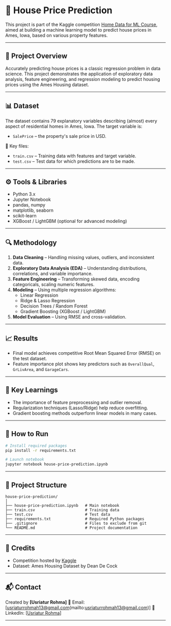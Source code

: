 # 🏡 House Price Prediction

This project is part of the Kaggle competition [Home Data for ML Course](https://www.kaggle.com/competitions/home-data-for-ml-course), aimed at building a machine learning model to predict house prices in Ames, Iowa, based on various property features.

---

## 📌 Project Overview

Accurately predicting house prices is a classic regression problem in data science. This project demonstrates the application of exploratory data analysis, feature engineering, and regression modeling to predict housing prices using the Ames Housing dataset.

---

## 📊 Dataset

The dataset contains 79 explanatory variables describing (almost) every aspect of residential homes in Ames, Iowa. The target variable is:

- `SalePrice` – the property's sale price in USD.

📁 Key files:
- `train.csv` – Training data with features and target variable.
- `test.csv` – Test data for which predictions are to be made.

---

## ⚙️ Tools & Libraries

- Python 3.x
- Jupyter Notebook
- pandas, numpy
- matplotlib, seaborn
- scikit-learn
- XGBoost / LightGBM (optional for advanced modeling)

---

## 🔍 Methodology

1. **Data Cleaning** – Handling missing values, outliers, and inconsistent data.
2. **Exploratory Data Analysis (EDA)** – Understanding distributions, correlations, and variable importance.
3. **Feature Engineering** – Transforming skewed data, encoding categoricals, scaling numeric features.
4. **Modeling** – Using multiple regression algorithms:
    - Linear Regression
    - Ridge & Lasso Regression
    - Decision Trees / Random Forest
    - Gradient Boosting (XGBoost / LightGBM)
5. **Model Evaluation** – Using RMSE and cross-validation.

---

## 📈 Results

- Final model achieves competitive Root Mean Squared Error (RMSE) on the test dataset.
- Feature importance plot shows key predictors such as `OverallQual`, `GrLivArea`, and `GarageCars`.

---

## 🧠 Key Learnings

- The importance of feature preprocessing and outlier removal.
- Regularization techniques (Lasso/Ridge) help reduce overfitting.
- Gradient boosting methods outperform linear models in many cases.

---

## 🚀 How to Run

```bash
# Install required packages
pip install -r requirements.txt

# Launch notebook
jupyter notebook house-price-prediction.ipynb
````

---

## 📂 Project Structure

```
house-price-prediction/
│
├── house-price-prediction.ipynb   # Main notebook
├── train.csv                      # Training data
├── test.csv                       # Test data
├── requirements.txt               # Required Python packages
├── .gitignore                     # Files to exclude from git
└── README.md                      # Project documentation
```

---

## 🏁 Credits

* Competition hosted by [Kaggle](https://www.kaggle.com/competitions/home-data-for-ml-course)
* Dataset: Ames Housing Dataset by Dean De Cock

---

## 📬 Contact

Created by **\[Usriatur Rohma]**
📧 Email: \[usriaturrohmah13@gmail.com(mailto:usriaturrohmah13@gmail.com)]
🔗 LinkedIn: \[[Usriatur Rohma](https://www.linkedin.com/in/usriaturrohma/)]

---


